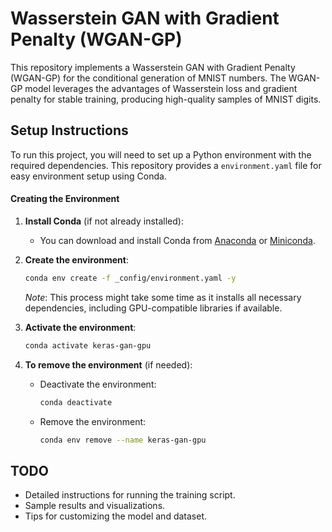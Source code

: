 # Wasserstein GAN with Gradient Penalty (WGAN-GP)

This repository implements a Wasserstein GAN with Gradient Penalty (WGAN-GP) for the conditional generation of MNIST numbers. The WGAN-GP model leverages the advantages of Wasserstein loss and gradient penalty for stable training, producing high-quality samples of MNIST digits.

## Setup Instructions

To run this project, you will need to set up a Python environment with the required dependencies. This repository provides a `environment.yaml` file for easy environment setup using Conda.

#### Creating the Environment

1. **Install Conda** (if not already installed):
    - You can download and install Conda from [Anaconda](https://www.anaconda.com/products/distribution) or [Miniconda](https://docs.conda.io/en/latest/miniconda.html).

2. **Create the environment**:
    ```bash
    conda env create -f _config/environment.yaml -y
    ```
    *Note*: This process might take some time as it installs all necessary dependencies, including GPU-compatible libraries if available.

3. **Activate the environment**:
    ```bash
    conda activate keras-gan-gpu
    ```

4. **To remove the environment** (if needed):
    - Deactivate the environment:
        ```bash
        conda deactivate
        ```
    - Remove the environment:
        ```bash
        conda env remove --name keras-gan-gpu
        ```

## TODO

- Detailed instructions for running the training script.
- Sample results and visualizations.
- Tips for customizing the model and dataset.
